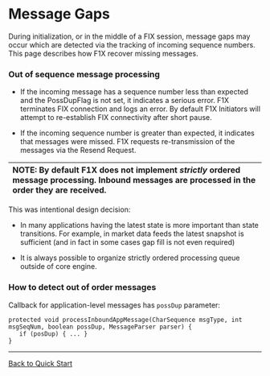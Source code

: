 # Message Gaps #

During initialization, or in the middle of a FIX session, message gaps may occur which are detected via the tracking of incoming sequence numbers.
This page describes how F1X recover missing messages.

### Out of sequence message processing ###

  * If the incoming message has a sequence number less than expected and the PossDupFlag is not set, it indicates a serious error.  F1X terminates FIX connection and logs an error. By default F1X Initiators will attempt to re-establish FIX connectivity after short pause.

  * If the incoming sequence number is greater than expected, it indicates that messages were missed. F1X requests re-transmission of the messages via the Resend Request.

|NOTE: By default F1X does not implement _strictly_ ordered message processing. Inbound messages are processed in the order they are received.|
|:--------------------------------------------------------------------------------------------------------------------------------------------|

This was intentional design decision:

  * In many applications having the latest state is more important than state transitions. For example, in market data feeds the latest snapshot is sufficient (and in fact in some cases gap fill is not even required)

  * It is always possible to organize strictly ordered processing queue outside of core engine.

### How to detect out of order messages ###

Callback for application-level messages has `possDup` parameter:

```
protected void processInboundAppMessage(CharSequence msgType, int msgSeqNum, boolean possDup, MessageParser parser) {
   if (posDup) { ... }
}
```


---


[Back to Quick Start](QuickStart.md)